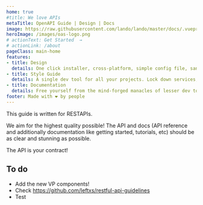 ```yaml
---
home: true
#title: We love APIs
metaTitle: OpenAPI Guide | Design | Docs
image: https://raw.githubusercontent.com/lando/lando/master/docs/.vuepress/public/images/hero-pink.png
heroImage: /images/oas-logo.png
# actionText: Get Started  →
# actionLink: /about
pageClass: main-home
features:
- title: Design
  details: One click installer, cross-platform, simple config file, sane defaults and reduced complexity for power features
- title: Style Guide
  details: A single dev tool for all your projects. Lock down services, tools, dependencies and automation on a per-repo basis
- title: Documentation
  details: Free yourself from the mind-forged manacles of lesser dev tools. Save time, headaches, frustration and do more real work
footer: Made with ❤ by people
---
```





<!-- ::: teaser
Moin
<img src="/code-snapshot.png"/>
::: -->



This guide is written for  RESTAPIs.

We aim for the highest quality possible! The API and docs (API reference and additionally documentation like getting started, tutorials, etc) should be as clear and stunning as possible.

The API is your contract!

## To do

- Add the new VP components!
- Check https://github.com/leftxs/restful-api-guidelines
- Test